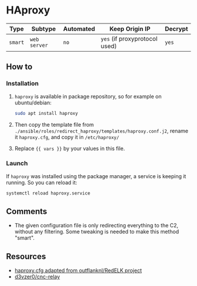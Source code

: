 # HAproxy

| Type    | Subtype      | Automated | Keep Origin IP                | Decrypt |
| ------- | ------------ | --------- | ----------------------------- | ------- |
| `smart` | `web server` | `no`      | `yes` (if proxyprotocol used) | `yes`   |

## How to

### Installation

1. `haproxy` is available in package repository, so for example on ubuntu/debian:

    ```bash
    sudo apt install haproxy
    ```

2. Then copy the template file from `./ansible/roles/redirect_haproxy/templates/haproxy.conf.j2`, rename it `haproxy.cfg`, and copy it in `/etc/haproxy/`
3. Replace `{{ vars }}` by your values in this file.

### Launch

If `haproxy` was installed using the package manager, a service is keeping it running. So you can reload it:

```bash
systemctl reload haproxy.service
```

## Comments

- The given configuration file is only redirecting everything to the C2, without any filtering. Some tweaking is needed to make this method "smart".

## Resources

- [haproxy.cfg adapted from outflanknl/RedELK project](https://github.com/outflanknl/RedELK/blob/master/example-data-and-configs/HAProxy/haproxy.cfg)
- [d3vzer0/cnc-relay](https://github.com/d3vzer0/cnc-relay/blob/master/relay/haproxy/haproxy.cfg)
